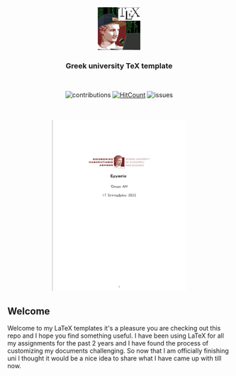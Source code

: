<div align="center">
  <img src="./images/README/aueb-tex-discord-logo.gif" /></br>

  ### Greek university TeX template 
</div>

<!-- frostedpenguin/greek-university-TeX-templates -->
<div align="center">
<br/>

![contributions](https://img.shields.io/badge/contribution-welcome-brightgreen&?style=flat-square) 
[![HitCount](https://hits.dwyl.com/frostedpenguin/greek-university-TeX-templates.svg?style=flat-square)](http://hits.dwyl.com/frostedpenguin/greek-university-TeX-templates)
![issues](https://shields.io/github/issues/frostedpenguin/greek-university-TeX-templates)

<br/>
<br/>
</div>


<div align="center">
  <img alt="showcase" src="./images/README/templates-gif.gif" style="width:60%">
</div>

## Welcome

Welcome to my LaTeX templates it's a pleasure you are checking out this repo and
I hope you find something useful. 
I have been using LaTeX for all my assignments for the past 2 years and I have found
the process of customizing my documents challenging. So now
that I am officially finishing uni I thought it would be a nice idea to share what I
have came up with till now. 

